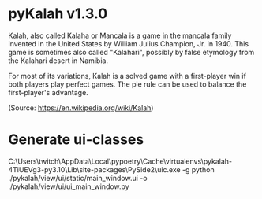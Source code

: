 # pyKalah v1.3.0

Kalah, also called Kalaha or Mancala is a game in the mancala family invented in 
the United States by William Julius Champion, Jr. in 1940. This game is sometimes
also called "Kalahari", possibly by false etymology from the Kalahari desert in Namibia.

For most of its variations, Kalah is a solved game with a first-player win if both 
players play perfect games. The pie rule can be used to balance the first-player's advantage.

(Source: https://en.wikipedia.org/wiki/Kalah)

# Generate ui-classes
C:\Users\twitch\AppData\Local\pypoetry\Cache\virtualenvs\pykalah-4TiUEVg3-py3.10\Lib\site-packages\PySide2\uic.exe -g python ./pykalah/view/ui/static/main_window.ui -o ./pykalah/view/ui/ui_main_window.py
